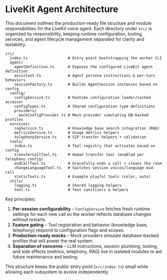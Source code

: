 # LiveKit Agent Architecture

This document outlines the production-ready file structure and module responsibilities for the LiveKit voice agent. Each directory under `src/` is organized by responsibility, keeping runtime configuration, tooling, services, and agent lifecycle management separated for clarity and testability.

```
src/
  index.ts                  # Entry point bootstrapping the worker CLI
  agent/
    agentDefinition.ts      # Exposes the configured LiveKit agent definition
    assistant.ts            # Agent persona instructions & per-turn behaviors
    sessionFactory.ts       # Builds AgentSession instances based on config
  config/
    configService.ts        # Runtime configuration loader/cached accessor
    configTypes.ts          # Shared configuration type definitions
    providers/
      mockConfigProvider.ts # Mock provider simulating DB-backed profiles
  services/
    ragService.ts           # Knowledge base search integration (RAG)
    metricsService.ts       # Usage metrics helpers
    telephonyService.ts     # SIP transfer helpers + validation
  tools/
    index.ts                # Tool registry that activates based on config
    transferCallTool.ts     # Human transfer tool (enabled per telephony config)
    endCallTool.ts          # Gracefully ends a call + cleans the room
    changeLanguageTool.ts   # Switches session voices/language mid-call
    staticTools.ts          # Example playful tools (color, auto)
  utils/
    logging.ts              # Shared logging helpers
    text.ts                 # Text sanitizers & helpers
```

Key principles:

1. **Per-session configurability** – `ConfigService` fetches fresh runtime settings for each new call so the worker reflects database changes without restarts.
2. **Feature gating** – Tool registration and behavior (knowledge base, telephony) respond to configuration flags and scopes.
3. **Production-ready mocks** – Mock providers simulate database-backed profiles that will power the real system.
4. **Separation of concerns** – LLM instructions, session plumbing, tooling, and side effects (metrics, telephony, RAG) live in isolated modules to aid future maintenance and testing.

This structure keeps the public entry point (`src/index.ts`) small while allowing each subsystem to evolve independently.
